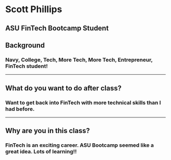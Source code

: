 # Scott Phillips
## ASU FinTech Bootcamp Student  

## Background
### Navy, College, Tech, More Tech, More Tech, Entrepreneur, FinTech student!
---
## What do you want to do after class?
### Want to get back into FinTech with more technical skills than I had before. 
---
## Why are you in this class?
### FinTech is an exciting career.  ASU Bootcamp seemed like a great idea.  Lots of learning!!

[id]:logo.png "https://www.dropbox.com/s/t3an6n8pkzivst3/Harris2019-110%20-%20Copy.jpg?dl=0"